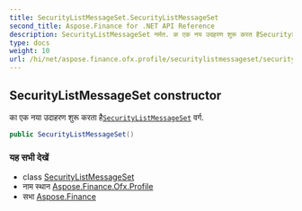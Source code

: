 ```yaml
---
title: SecurityListMessageSet.SecurityListMessageSet
second_title: Aspose.Finance for .NET API Reference
description: SecurityListMessageSet नर्मत. क एक नय उदहरण शुरू करत हैSecurityListMessageSet वर्ग.
type: docs
weight: 10
url: /hi/net/aspose.finance.ofx.profile/securitylistmessageset/securitylistmessageset/
---
```

## SecurityListMessageSet constructor

का एक नया उदाहरण शुरू करता है[`SecurityListMessageSet`](../) वर्ग.

```csharp
public SecurityListMessageSet()
```

### यह सभी देखें

* class [SecurityListMessageSet](../)
* नाम स्थान [Aspose.Finance.Ofx.Profile](../../securitylistmessageset/)
* सभा [Aspose.Finance](../../../)


